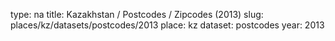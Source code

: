 type: na
title: Kazakhstan / Postcodes / Zipcodes (2013)
slug: places/kz/datasets/postcodes/2013
place: kz
dataset: postcodes
year: 2013
